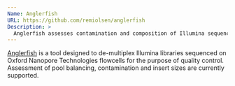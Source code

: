 ```yaml
---
Name: Anglerfish
URL: https://github.com/remiolsen/anglerfish
Description: >
  Anglerfish assesses contamination and composition of Illumina sequencing libraries based on a Nanopore trial sequencing with high concordance.
---
```


[Anglerfish](https://github.com/remiolsen/anglerfish) is a tool designed to de-multiplex Illumina libraries sequenced on Oxford Nanopore Technologies flowcells for the purpose of quality control. Assessment of pool balancing, contamination and insert sizes are currently supported.
